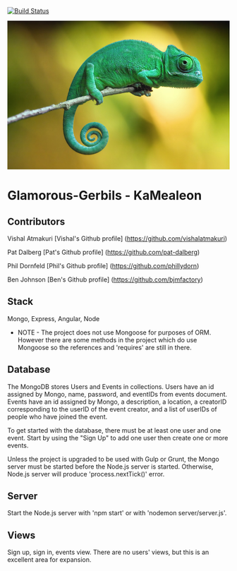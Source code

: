 [![Build Status](https://travis-ci.org/Glamorous-Gerbils/awkwardalpacas.svg)](https://travis-ci.org/Glamorous-Gerbils/awkwardalpacas)

![KaMealeon](/client/images/chameleon.jpg)

Glamorous-Gerbils - KaMealeon
===========================

Contributors
------------

Vishal Atmakuri [Vishal's Github profile] (https://github.com/vishalatmakuri)

Pat Dalberg [Pat's Github profile] (https://github.com/pat-dalberg)

Phil Dornfeld [Phil's Github profile] (https://github.com/phillydorn)

Ben Johnson [Ben's Github profile] (https://github.com/bjmfactory)


Stack
-----
 
Mongo, Express, Angular, Node

 - NOTE -
The project does not use Mongoose for purposes of ORM.  However there are some methods in the project which do use Mongoose so the references and 'requires' are still in there.

Database
--------

The MongoDB stores Users and Events in collections. Users have an id assigned by Mongo, name, password, and eventIDs from events document. Events have an id assigned by Mongo, a description, a location, a creatorID corresponding to the userID of the event creator, and a list of userIDs of people who have joined the event.
 
To get started with the database, there must be at least one user and one event.  Start by using the "Sign Up" to add one user then create one or more events. 
 
Unless the project is upgraded to be used with Gulp or Grunt, the Mongo server must be started before the Node.js server is started.  Otherwise, Node.js server will produce 'process.nextTick()' error.

Server
------

Start the Node.js server with 'npm start' or with 'nodemon server/server.js'.
 
Views
-----

Sign up, sign in, events view.  There are no users' views, but this is an excellent area for expansion.
